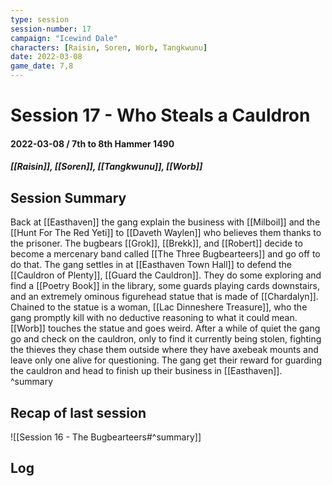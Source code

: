 ```yaml
---
type: session
session-number: 17
campaign: "Icewind Dale"
characters: [Raisin, Soren, Worb, Tangkwunu]
date: 2022-03-08
game_date: 7,8
---
```


# Session 17 - Who Steals a Cauldron
#### 2022-03-08 / 7th to 8th Hammer 1490
##### [[Raisin]], [[Soren]], [[Tangkwunu]], [[Worb]]

## Session Summary
Back at [[Easthaven]] the gang explain the business with [[Milboil]] and the [[Hunt For The Red Yeti]] to [[Daveth Waylen]] who believes them thanks to the prisoner. The bugbears [[Grok]], [[Brekk]], and [[Robert]] decide to become a mercenary band called [[The Three Bugbearteers]] and go off to do that.
The gang settles in at [[Easthaven Town Hall]] to defend the [[Cauldron of Plenty]], [[Guard the Cauldron]]. They do some exploring and find a [[Poetry Book]] in the library, some guards playing cards downstairs, and an extremely ominous figurehead statue that is made of [[Chardalyn]]. Chained to the statue is a woman, [[Lac Dinneshere Treasure]], who the gang promptly kill with no deductive reasoning to what it could mean. [[Worb]] touches the statue and goes weird.
After a while of quiet the gang go and check on the cauldron, only to find it currently being stolen, fighting the thieves they chase them outside where they have axebeak mounts and leave only one alive for questioning. The gang get their reward for guarding the cauldron and head to finish up their business in [[Easthaven]].
^summary

## Recap of last session
![[Session 16 - The Bugbearteers#^summary]]

## Log

